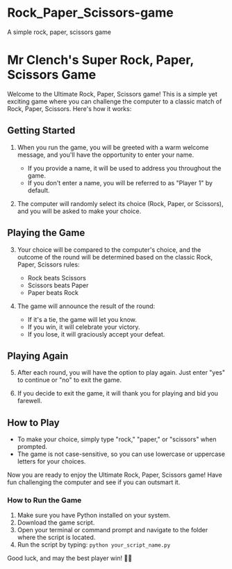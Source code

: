 # Rock_Paper_Scissors-game
A simple rock, paper, scissors game

# Mr Clench's Super Rock, Paper, Scissors Game

Welcome to the Ultimate Rock, Paper, Scissors game! This is a simple yet exciting game where you can challenge the computer to a classic match of Rock, Paper, Scissors. Here's how it works:

## Getting Started
1. When you run the game, you will be greeted with a warm welcome message, and you'll have the opportunity to enter your name.
   - If you provide a name, it will be used to address you throughout the game.
   - If you don't enter a name, you will be referred to as "Player 1" by default.

2. The computer will randomly select its choice (Rock, Paper, or Scissors), and you will be asked to make your choice.

## Playing the Game
3. Your choice will be compared to the computer's choice, and the outcome of the round will be determined based on the classic Rock, Paper, Scissors rules:
   - Rock beats Scissors
   - Scissors beats Paper
   - Paper beats Rock

4. The game will announce the result of the round:
   - If it's a tie, the game will let you know.
   - If you win, it will celebrate your victory.
   - If you lose, it will graciously accept your defeat.

## Playing Again
5. After each round, you will have the option to play again. Just enter "yes" to continue or "no" to exit the game.

6. If you decide to exit the game, it will thank you for playing and bid you farewell.

## How to Play
- To make your choice, simply type "rock," "paper," or "scissors" when prompted.
- The game is not case-sensitive, so you can use lowercase or uppercase letters for your choices.

Now you are ready to enjoy the Ultimate Rock, Paper, Scissors game! Have fun challenging the computer and see if you can outsmart it.

### How to Run the Game
1. Make sure you have Python installed on your system.
2. Download the game script.
3. Open your terminal or command prompt and navigate to the folder where the script is located.
4. Run the script by typing: `python your_script_name.py`

Good luck, and may the best player win! 🎉🤝
